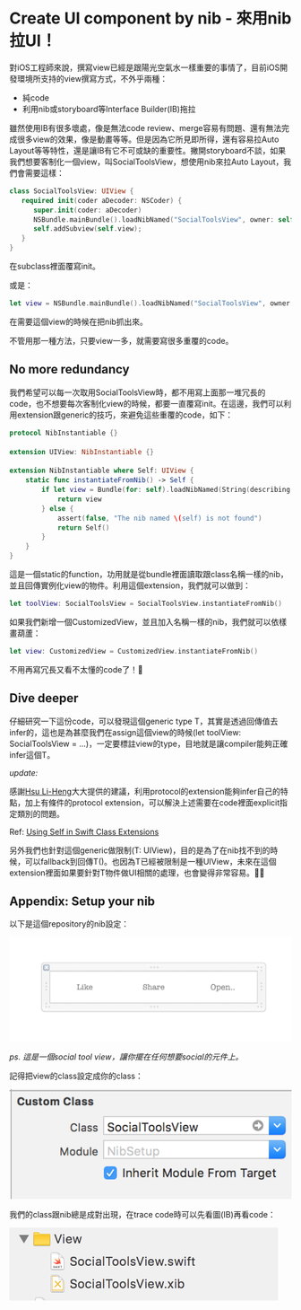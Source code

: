 # Create UI component by nib - 來用nib拉UI！
對iOS工程師來說，撰寫view已經是跟陽光空氣水一樣重要的事情了，目前iOS開發環境所支持的view撰寫方式，不外乎兩種：

* 純code
* 利用nib或storyboard等Interface Builder(IB)拖拉

雖然使用IB有很多壞處，像是無法code review、merge容易有問題、還有無法完成很多view的效果，像是動畫等等。但是因為它所見即所得，還有容易拉Auto Layout等等特性，還是讓IB有它不可或缺的重要性。撇開storyboard不談，如果我們想要客制化一個view，叫SocialToolsView，想使用nib來拉Auto Layout，我們會需要這樣：

```swift
class SocialToolsView: UIView {
   required init(coder aDecoder: NSCoder) {
      super.init(coder: aDecoder)
      NSBundle.mainBundle().loadNibNamed("SocialToolsView", owner: self, options: nil)
      self.addSubview(self.view); 
   }
}
```

在subclass裡面覆寫init。

或是：

```swift
let view = NSBundle.mainBundle().loadNibNamed("SocialToolsView", owner: self, options: nil)?[0] as? SocialToolsView
```

在需要這個view的時候在把nib抓出來。

不管用那一種方法，只要view一多，就需要寫很多重覆的code。

## No more redundancy 
我們希望可以每一次取用SocialToolsView時，都不用寫上面那一堆冗長的code，也不想要每次客制化view的時候，都要一直覆寫init。在這邊，我們可以利用extension跟generic的技巧，來避免這些重覆的code，如下：

```swift
protocol NibInstantiable {}

extension UIView: NibInstantiable {}

extension NibInstantiable where Self: UIView {
    static func instantiateFromNib() -> Self {
        if let view = Bundle(for: self).loadNibNamed(String(describing: self), owner: nil, options: nil)?[0] as? Self {
            return view
        } else {
            assert(false, "The nib named \(self) is not found")
            return Self()
        }
    }
}
```

這是一個static的function，功用就是從bundle裡面讀取跟class名稱一樣的nib，並且回傳實例化view的物件。利用這個extension，我們就可以做到：

```swift
let toolView: SocialToolsView = SocialToolsView.instantiateFromNib()
```

如果我們新增一個CustomizedView，並且加入名稱一樣的nib，我們就可以依樣畫葫蘆：

```swift
let view: CustomizedView = CustomizedView.instantiateFromNib()
```

不用再寫冗長又看不太懂的code了！🍺

## Dive deeper 
仔細研究一下這份code，可以發現這個generic type T，其實是透過回傳值去infer的，這也是為甚麼我們在assign這個view的時候(let toolView: SocialToolsView = ...)，一定要標註view的type，目地就是讓compiler能夠正確infer這個T。

*update:* 

感謝[Hsu Li-Heng](https://www.facebook.com/yesleon?fref=gc&dti=903202893043760)大大提供的建議，利用protocol的extension能夠infer自己的特點，加上有條件的protocol extension，可以解決上述需要在code裡面explicit指定類別的問題。

Ref: [Using Self in Swift Class Extensions](https://medium.com/@victor.pavlychko/using-self-in-swift-class-extensions-6421dab02587)

另外我們也針對這個generic做限制(T: UIView)，目的是為了在nib找不到的時候，可以fallback到回傳T()。也因為T已經被限制是一種UIView，未來在這個extension裡面如果要針對T物件做UI相關的處理，也會變得非常容易。🍺🍺

## Appendix: Setup your nib
以下是這個repository的nib設定：

![](readme/Screen%20Shot%202018-06-01%20at%2000.12.28.png)

_ps. 這是一個social tool view，讓你擺在任何想要social的元件上。_


記得把view的class設定成你的class：  

![](readme/Screen%20Shot%202018-06-01%20at%2000.12.42.png)


我們的class跟nib總是成對出現，在trace code時可以先看圖(IB)再看code：  

![](readme/Screen%20Shot%202018-06-01%20at%2000.45.36.png)



